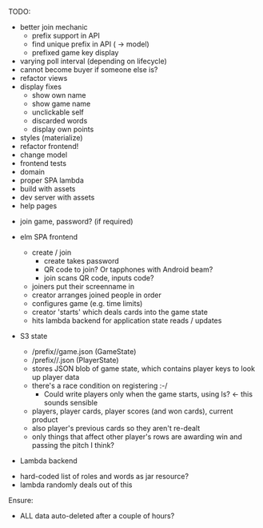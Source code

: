 TODO:

* better join mechanic
  + prefix support in API
  + find unique prefix in API ( -> model)
  + prefixed game key display
* varying poll interval (depending on lifecycle)
* cannot become buyer if someone else is?
* refactor views
* display fixes
  + show own name
  + show game name
  + unclickable self
  + discarded words
  + display own points
* styles (materialize)
* refactor frontend!
* change model
* frontend tests
* domain
* proper SPA lambda
* build with assets
* dev server with assets
* help pages
+ join game, password? (if required)



* elm SPA frontend
  - create / join
    + create takes password
	+ QR code to join? Or tapphones with Android beam?
	+ join scans QR code, inputs code?
  - joiners put their screenname in
  - creator arranges joined people in order
  - configures game (e.g. time limits)
  - creator 'starts' which deals cards into the game state
  - hits lambda backend for application state reads / updates

* S3 state
  - /prefix/<gameid>/game.json (GameState)
  - /prefix/<gameid>/<playerkey>.json (PlayerState)
  - stores JSON blob of game state, which contains player keys to look up player data
  - there's a race condition on registering :-/
    + Could write players only when the game starts, using ls? <- this sounds sensible
  - players, player cards, player scores (and won cards), current product
  - also player's previous cards so they aren't re-dealt
  - only things that affect other player's rows are awarding win and passing the pitch I think?

* Lambda backend
 - hard-coded list of roles and words as jar resource?
 - lambda randomly deals out of this


Ensure:
* ALL data auto-deleted after a couple of hours?


